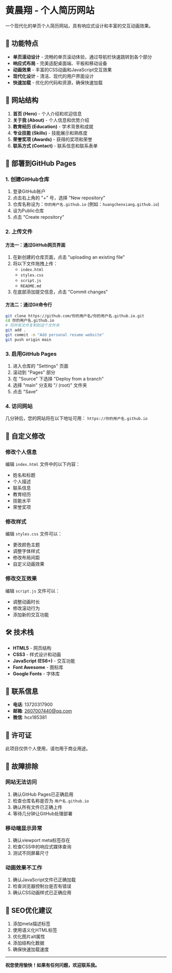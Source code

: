 # 黄晨翔 - 个人简历网站

一个现代化的单页个人简历网站，具有响应式设计和丰富的交互动画效果。

## 🌟 功能特点

- **单页滚动设计** - 流畅的单页滚动体验，通过导航栏快速跳转到各个部分
- **响应式布局** - 完美适配桌面端、平板和移动设备
- **动画效果** - 丰富的CSS动画和JavaScript交互效果
- **现代化设计** - 清洁、现代的用户界面设计
- **快速加载** - 优化的代码和资源，确保快速加载

## 📱 网站结构

1. **首页 (Hero)** - 个人介绍和欢迎信息
2. **关于我 (About)** - 个人信息和优势介绍
3. **教育经历 (Education)** - 学术背景和成就
4. **专业技能 (Skills)** - 技能展示和熟练度
5. **荣誉奖项 (Awards)** - 获得的奖项和荣誉
6. **联系方式 (Contact)** - 联系信息和联系表单

## 🚀 部署到GitHub Pages

### 1. 创建GitHub仓库

1. 登录GitHub账户
2. 点击右上角的 "+" 号，选择 "New repository"
3. 仓库名称设为：`你的用户名.github.io` (例如：`huangchenxiang.github.io`)
4. 设为Public仓库
5. 点击 "Create repository"

### 2. 上传文件

#### 方法一：通过GitHub网页界面
1. 在新创建的仓库页面，点击 "uploading an existing file"
2. 将以下文件拖拽上传：
   - `index.html`
   - `styles.css`
   - `script.js`
   - `README.md`
3. 在底部添加提交信息，点击 "Commit changes"

#### 方法二：通过Git命令行
```bash
git clone https://github.com/你的用户名/你的用户名.github.io.git
cd 你的用户名.github.io
# 将所有文件复制到这个文件夹
git add .
git commit -m "Add personal resume website"
git push origin main
```

### 3. 启用GitHub Pages

1. 进入仓库的 "Settings" 页面
2. 滚动到 "Pages" 部分
3. 在 "Source" 下选择 "Deploy from a branch"
4. 选择 "main" 分支和 "/ (root)" 文件夹
5. 点击 "Save"

### 4. 访问网站

几分钟后，您的网站将在以下地址可用：
`https://你的用户名.github.io`

## 🎨 自定义修改

### 修改个人信息
编辑 `index.html` 文件中的以下内容：
- 姓名和标题
- 个人描述
- 联系信息
- 教育经历
- 技能水平
- 荣誉奖项

### 修改样式
编辑 `styles.css` 文件可以：
- 更改颜色主题
- 调整字体样式
- 修改布局间距
- 自定义动画效果

### 修改交互效果
编辑 `script.js` 文件可以：
- 调整动画时长
- 修改滚动行为
- 添加新的交互功能

## 🛠️ 技术栈

- **HTML5** - 网页结构
- **CSS3** - 样式设计和动画
- **JavaScript (ES6+)** - 交互功能
- **Font Awesome** - 图标库
- **Google Fonts** - 字体库

## 📧 联系信息

- **电话**: 13720317900
- **邮箱**: 2607007440@qq.com
- **微信**: hcx185381

## 📝 许可证

此项目仅供个人使用，请勿用于商业用途。

## 🔧 故障排除

### 网站无法访问
1. 确认GitHub Pages已正确启用
2. 检查仓库名称是否为 `用户名.github.io`
3. 确认所有文件已正确上传
4. 等待几分钟让GitHub处理部署

### 移动端显示异常
1. 确认viewport meta标签存在
2. 检查CSS中的响应式媒体查询
3. 测试不同屏幕尺寸

### 动画效果不工作
1. 确认JavaScript文件已正确加载
2. 检查浏览器控制台是否有错误
3. 确认CSS动画样式已正确应用

## 🎯 SEO优化建议

1. 添加meta描述标签
2. 使用语义化HTML标签
3. 优化图片alt属性
4. 添加结构化数据
5. 确保快速加载速度

---

**祝您使用愉快！如果有任何问题，欢迎联系我。**